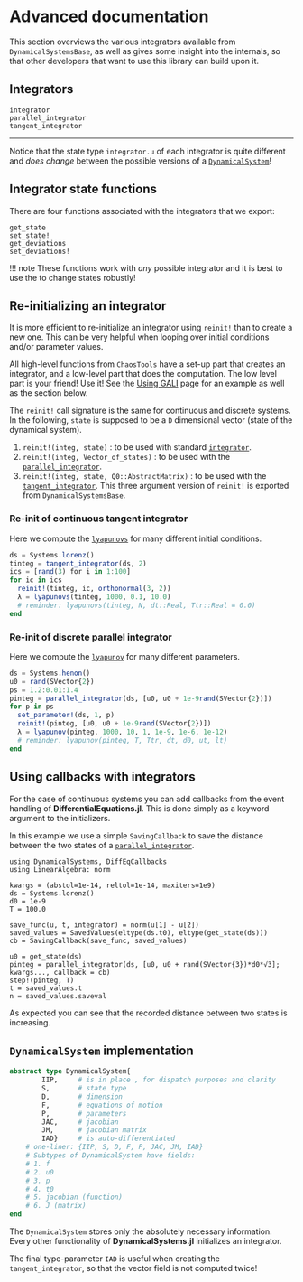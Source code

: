 # Advanced documentation
This section overviews the various integrators available from `DynamicalSystemsBase`, as well as gives some insight into the internals, so that other developers that want to use this library can build upon it.

## Integrators
```@docs
integrator
parallel_integrator
tangent_integrator
```
---
Notice that the state type `integrator.u` of each integrator is quite different and *does change* between the possible versions of a [`DynamicalSystem`](@ref)!

## Integrator state functions
There are four functions associated with the integrators that we export:
```@docs
get_state
set_state!
get_deviations
set_deviations!
```
!!! note
    These functions work with *any* possible integrator and it is best to use the to change states robustly!

## Re-initializing an integrator
It is more efficient to re-initialize an integrator using `reinit!`
than to create a new one.
This can be very helpful when looping over initial conditions and/or parameter values.

All high-level functions from `ChaosTools` have a set-up part that creates an integrator, and a low-level part that does the computation. The low level part is your friend! Use it! See the [Using GALI](@ref) page for an example as well as the section below.

The `reinit!` call signature is the same for continuous and discrete systems.
In the following, `state` is supposed to be a `D` dimensional vector (state of the dynamical system).

1. `reinit!(integ, state)` : to be used with standard [`integrator`](@ref).
3. `reinit!(integ, Vector_of_states)` : to be used with the [`parallel_integrator`](@ref).
2. `reinit!(integ, state, Q0::AbstractMatrix)` : to be used with the [`tangent_integrator`](@ref). This three argument version of `reinit!` is exported from `DynamicalSystemsBase`.

### Re-init of continuous tangent integrator
Here we compute the [`lyapunovs`](@ref) for many different initial conditions.
```julia
ds = Systems.lorenz()
tinteg = tangent_integrator(ds, 2)
ics = [rand(3) for i in 1:100]
for ic in ics
  reinit!(tinteg, ic, orthonormal(3, 2))
  λ = lyapunovs(tinteg, 1000, 0.1, 10.0)
  # reminder: lyapunovs(tinteg, N, dt::Real, Ttr::Real = 0.0)
end
```


### Re-init of discrete parallel integrator
Here we compute the [`lyapunov`](@ref) for many different parameters.
```julia
ds = Systems.henon()
u0 = rand(SVector{2})
ps = 1.2:0.01:1.4
pinteg = parallel_integrator(ds, [u0, u0 + 1e-9rand(SVector{2})])
for p in ps
  set_parameter!(ds, 1, p)
  reinit!(pinteg, [u0, u0 + 1e-9rand(SVector{2})])
  λ = lyapunov(pinteg, 1000, 10, 1, 1e-9, 1e-6, 1e-12)
  # reminder: lyapunov(pinteg, T, Ttr, dt, d0, ut, lt)
end
```

## Using callbacks with integrators
For the case of continuous systems you can add callbacks from the event handling of **DifferentialEquations.jl**. This is done simply as a keyword argument to the initializers.

In this example we use a simple `SavingCallback` to save the distance between the two states of a [`parallel_integrator`](@ref).

```@example callback
using DynamicalSystems, DiffEqCallbacks
using LinearAlgebra: norm

kwargs = (abstol=1e-14, reltol=1e-14, maxiters=1e9)
ds = Systems.lorenz()
d0 = 1e-9
T = 100.0

save_func(u, t, integrator) = norm(u[1] - u[2])
saved_values = SavedValues(eltype(ds.t0), eltype(get_state(ds)))
cb = SavingCallback(save_func, saved_values)

u0 = get_state(ds)
pinteg = parallel_integrator(ds, [u0, u0 + rand(SVector{3})*d0*√3];
kwargs..., callback = cb)
step!(pinteg, T)
t = saved_values.t
n = saved_values.saveval
```
As expected you can see that the recorded distance between two states is increasing.

## `DynamicalSystem` implementation
```julia
abstract type DynamicalSystem{
        IIP,     # is in place , for dispatch purposes and clarity
        S,       # state type
        D,       # dimension
        F,       # equations of motion
        P,       # parameters
        JAC,     # jacobian
        JM,      # jacobian matrix
        IAD}     # is auto-differentiated
    # one-liner: {IIP, S, D, F, P, JAC, JM, IAD}
    # Subtypes of DynamicalSystem have fields:
    # 1. f
    # 2. u0
    # 3. p
    # 4. t0
    # 5. jacobian (function)
    # 6. J (matrix)
end
```
The `DynamicalSystem` stores only the absolutely necessary information. Every other functionality of **DynamicalSystems.jl** initializes an integrator.

The final type-parameter `IAD` is useful when creating the `tangent_integrator`, so that the vector field is not computed twice!
